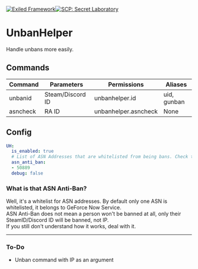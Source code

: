 [![Exiled Framework](https://cdn.discordapp.com/attachments/880982483213111356/956486176523571210/developed-using-exiled-5.0.svg)](https://github.com/Exiled-Team/EXILED)[![SCP: Secret Laboratory](https://cdn.discordapp.com/attachments/880982483213111356/880984656705630238/for_-scp_-secret-laboratory.svg)](https://scpslgame.com/)

# UnbanHelper
Handle unbans more easily.

## Commands

| Command | Parameters | Permissions | Aliases |
| --- | --- | --- | --- |
| unbanid | Steam/Discord ID | unbanhelper.id | uid, gunban |
| asncheck | RA ID | unbanhelper.asncheck | None |

## Config
```yaml
UH:
  is_enabled: true
  # List of ASN Addresses that are whitelisted from being bans. Check the readme for more info
  asn_anti_ban:
  - 50889
  debug: false
```
### What is that ASN Anti-Ban?
Well, it's a whitelist for ASN addresses. By default only one ASN is whitelisted, it belongs to GeForce Now Service.
<br>ASN Anti-Ban does not mean a person won't be banned at all, only their SteamID/Discord ID will be banned, not IP.
<br>If you still don't understand how it works, deal with it.

---

### To-Do
- Unban command with IP as an argument